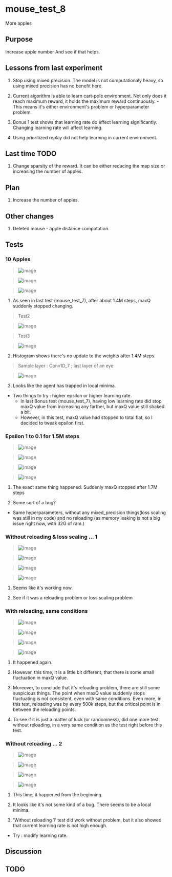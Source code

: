 # mouse_test_8

 More apples

## Purpose

Increase apple number And see if that helps.

## Lessons from last experiment

  1. Stop using mixed precision. The model is not computationaly heavy, so using mixed precision has no benefit here.

  2. Current algorithm is able to learn cart-pole environment. Not only does it reach maximum reward, it holds the maximum reward continuously.
    - This means it's either environment's problem or hyperparameter problem.

  3. Bonus 1 test shows that learning rate do effect learning significantly. Changing learning rate will affect learning.

  4. Using prioritized replay did not help learning in current environment.

## Last time TODO

  1. Change sparsity of the reward. It can be either reducing the map size or increasing the number of apples.

## Plan

  1. Increase the number of apples.

## Other changes

  1. Deleted mouse - apple distance computation.

## Tests

### 10 Apples

>![image](https://user-images.githubusercontent.com/45917844/91656258-7094b300-eaf2-11ea-9811-a3cc160583a0.png)

>![image](https://user-images.githubusercontent.com/45917844/91656264-78545780-eaf2-11ea-9716-f4022004a2ab.png)

>![image](https://user-images.githubusercontent.com/45917844/91656273-80ac9280-eaf2-11ea-8d15-4ec5669956f2.png)
  
  1. As seen in last test (mouse_test_7), after about 1.4M steps, maxQ suddenly stopped changing.
> Test2

>![image](https://user-images.githubusercontent.com/45917844/91637635-d165b200-ea44-11ea-8cb8-4972a56a39c4.png)

> Test3

>![image](https://user-images.githubusercontent.com/45917844/91637689-34efdf80-ea45-11ea-98e9-e1df8e394b67.png)

  2. Histogram shows there's no update to the weights after 1.4M steps.
> Sample layer : Conv1D_7 ; last layer of an eye

>![image](https://user-images.githubusercontent.com/45917844/91656397-61623500-eaf3-11ea-9455-5c41b2f30d39.png)

  3. Looks like the agent has trapped in local minima.

- Two things to try : higher epsilon or higher learning rate.
  - In last Bonus test (mouse_test_7), having low learning rate did stop maxQ value from increasing any farther, but maxQ value still shaked a bit.
  - However, in this test, maxQ value had stopped to total flat, so I decided to tweak epsilon first.

### Epsilon 1 to 0.1 for 1.5M steps

>![image](https://user-images.githubusercontent.com/45917844/91663585-c08c6d80-eb24-11ea-8124-84f1230fc36d.png)

>![image](https://user-images.githubusercontent.com/45917844/91663599-d0a44d00-eb24-11ea-9606-f4a8e9f44ca0.png)

>![image](https://user-images.githubusercontent.com/45917844/91663604-da2db500-eb24-11ea-95e4-57d748b8aad5.png)

>![image](https://user-images.githubusercontent.com/45917844/91663632-15c87f00-eb25-11ea-882d-08d29a27e226.png)

1. The exact same thing happened. Suddenly maxQ stopped after 1.7M steps

2. Some sort of a bug?

- Same hyperparameters, without any mixed_precision things(loss scaling was still in my code) and no reloading (as memory leaking is not a big issue right now, with 32G of ram.)

### Without reloading & loss scaling ... 1

>![image](https://user-images.githubusercontent.com/45917844/91784103-02103c00-ec3d-11ea-84de-b654d09a5cab.png)

>![image](https://user-images.githubusercontent.com/45917844/91784113-09374a00-ec3d-11ea-9290-326210de785d.png)

>![image](https://user-images.githubusercontent.com/45917844/91784128-148a7580-ec3d-11ea-9690-25260bb70976.png)

>![image](https://user-images.githubusercontent.com/45917844/91784188-3c79d900-ec3d-11ea-8a88-38bc3a72f8b1.png)

1. Seems like it's working now.

2. See if it was a reloading problem or loss scaling problem

### With reloading, same conditions

>![image](https://user-images.githubusercontent.com/45917844/91784501-0d179c00-ec3e-11ea-956d-0c46ca10bad6.png)

>![image](https://user-images.githubusercontent.com/45917844/91784514-13a61380-ec3e-11ea-83c2-3979e34f92a9.png)

>![image](https://user-images.githubusercontent.com/45917844/91784536-1dc81200-ec3e-11ea-9807-a04aef1d1d24.png)

>![image](https://user-images.githubusercontent.com/45917844/91784569-2d475b00-ec3e-11ea-9cf8-3d67f064a076.png)

1. It happened again.

2. However, this time, it is a little bit different, that there is some small fluctuation in maxQ value.

3. Moreover, to conclude that it's reloading problem, there are still some suspicious things. The point when maxQ value suddenly stops fluctuating is not consistent, even with same conditions. Even more, in this test, reloading was by every 500k steps, but the critical point is in between the reloading points.

4. To see if it is just a matter of luck (or randomness), did one more test without reloading, in a very same condition as the test right before this test.

### Without reloading ... 2

>![image](https://user-images.githubusercontent.com/45917844/91786044-b6ac5c80-ec41-11ea-826a-ebd3095e5317.png)

>![image](https://user-images.githubusercontent.com/45917844/91786059-bd3ad400-ec41-11ea-9aff-13c41414bd88.png)

>![image](https://user-images.githubusercontent.com/45917844/91786065-c330b500-ec41-11ea-89db-82c3708c7562.png)

>![image](https://user-images.githubusercontent.com/45917844/91786088-ce83e080-ec41-11ea-836d-266ebb42dc4c.png)

1. This time, it happened from the beginning.

2. It looks like it's not some kind of a bug. There seems to be a local minima.

3. 'Without reloading 1' test did work without problem, but it also showed that current learning rate is not high enough.

- Try : modify learning rate.

## Discussion

## TODO
